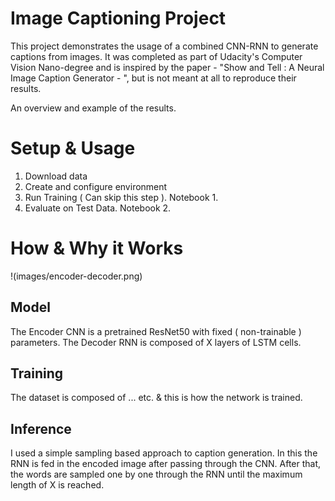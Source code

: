 # Image Captioning Project


This project demonstrates the usage of a combined CNN-RNN to generate captions from images. 
It was completed as part of Udacity's Computer Vision Nano-degree and is inspired by
the paper - "Show and Tell : A Neural Image Caption Generator - ", but is not meant at all to reproduce their results. 

An overview and example of the results. 


# Setup & Usage

1. Download data
2. Create and configure environment
3. Run Training ( Can skip this step ). Notebook 1. 
4. Evaluate on Test Data.               Notebook 2.


# How & Why it Works 

!(images/encoder-decoder.png)

## Model
The Encoder CNN is a pretrained ResNet50 with fixed ( non-trainable ) parameters. 
The Decoder RNN is composed of X layers of LSTM cells. 


## Training
The dataset is composed of ... etc. & this is how the network is trained. 


## Inference
I used a simple sampling based approach to caption generation. 
In this the RNN is fed in the encoded image after passing through the CNN. 
After that, the words are sampled one by one through the RNN until the maximum length of X is reached. 






